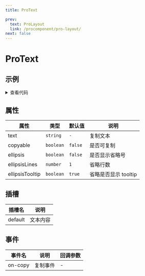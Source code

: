 ```yaml
---
title: ProText

prev:
  text: ProLayout
  link: /procomponent/pro-layout/
next: false
---
```



<script setup>
import demo from './demo.vue'
import { NCard } from 'naive-ui'
</script>

# ProText

## 示例

<ClientOnly>
    <NCard title="复制示例">
        <demo />

<details>
<summary>查看代码</summary>

<<< @/procomponent/pro-text/demo.vue
</details>
    </NCard>

</ClientOnly>

## 属性

| 属性 | 类型 | 默认值 | 说明 |
| --- | --- | --- | --- |
| text | `string` | `-` | 复制文本 |
| copyable | `boolean` | `false` | 是否可复制 |
| ellipsis | `boolean` | `false` | 是否显示省略号 |
| ellipsisLines | `number` | `1` | 省略行数 |
| ellipsisTooltip | `boolean` | `true` | 省略是否显示 tooltip |

## 插槽

| 插槽名 | 说明 |
| --- | --- |
| default | 文本内容 |

## 事件

| 事件名 | 说明 | 回调参数 |
| --- | --- | --- |
| on-copy | 复制事件 | - |

